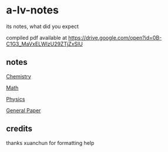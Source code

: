 # a-lv-notes
its notes, what did you expect

compiled pdf available at https://drive.google.com/open?id=0B-C1G3_MaVxELWlzU29ZTjZxSlU

## notes

[Chemistry](/chem/main.pdf)

[Math](/math/main.pdf)

[Physics](/phys/main.pdf)

[General Paper](/gp/main.pdf)

## credits

thanks xuanchun for formatting help